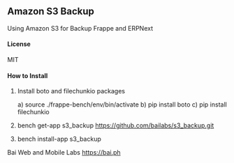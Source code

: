 ## Amazon S3 Backup

Using Amazon S3 for Backup Frappe and ERPNext

#### License

MIT


#### How to Install


1) Install boto and filechunkio packages
   
    a) source ./frappe-bench/env/bin/activate
    b) pip install boto
    c) pip install filechunkio

2) bench get-app s3_backup https://github.com/bailabs/s3_backup.git

3) bench install-app s3_backup



Bai Web and Mobile Labs
https://bai.ph



